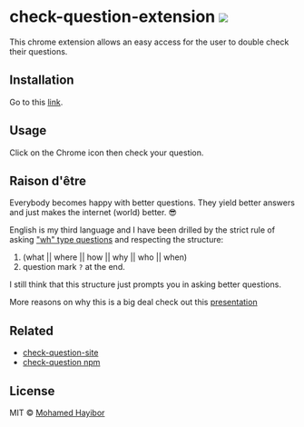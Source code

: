 # check-question-extension ![](https://img.shields.io/badge/status-stable-green.svg)

This chrome extension allows an easy access for the user to double check their questions.

## Installation

Go to this [link](..).

## Usage

Click on the Chrome icon then check your question.

## Raison d'être

Everybody becomes happy with better questions. They yield better answers and just makes the internet (world) better. :sunglasses:

English is my third language and I have been drilled by the strict rule of asking ["wh" type questions](https://en.wikipedia.org/wiki/Question#wh) and respecting the structure:

1. (what || where || how || why || who || when)
2. question mark `?` at the end.

I still think that this structure just prompts you in asking better questions.

More reasons on why this is a big deal check out this [presentation](http://slides.com/mohamedhayibor/mckinsey-hackathon/fullscreen)

## Related
- [check-question-site](http://mohamedhayibor.github.io/check-question-site/)
- [check-question npm](https://www.npmjs.com/package/check-question)

## License
MIT © [Mohamed Hayibor](https://github.com/mohamedhayibor)
